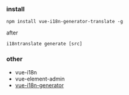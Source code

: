 ### install

```
npm install vue-i18n-generator-translate -g
```

after

```
i18ntranslate generate [src]
```

### other

- vue-i18n
- vue-element-admin
- [vue-i18n-generator](https://gitee.com/thesadboy/vue-i18n-generator)
